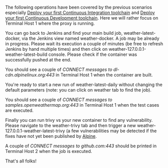 The following operations have been covered by the previous scenarios
especially
[Deploy your first Continuous Integration toolchain](https://www.katacoda.com/ollivier/courses/xtestingci/firstci)
and
[Deploy your first Continuous Development toolchain](https://www.katacoda.com/ollivier/courses/xtestingci/firstcd).
Here we will rather focus on Terminal Host 1 where the proxy is running.

You can go back to Jenkins and find your main build job, weather-latest-docker,
via the Jenkins view named weather-docker. A job may be already in progress.
Please wait its execution a couple of minutes (be free to refresh Jenkins by
hand multiple times) and then click on weather-127.0.0.1-weather-latest-build
console. Please check if the container was successfully pushed at the end.

You should see a couple of *CONNECT messages to dl-cdn.alpinelinux.org:443*
in Terminal Host 1 when the container are built.

You're ready to start a new run of weather-latest-daily without changing the
default parameters (note: you can click on weather tab to find the job).

You should see a couple of *CONNECT messages to samples.openweathermap.org:443*
in Terminal Host 1 when the test cases are executed.

Finally you can run trivy vs your new container to find any vulnerability.
Please navigate to the weather-trivy tab and then trigger a new
weather-127.0.0.1-weather-latest-trivy (a few vulnerabilities may be detected
if the fixes have not yet been published by
[Alpine](https://www.alpinelinux.org/).

A couple of *CONNECT messages to github.com:443* should be printed in Terminal
Host 2 when the job is executed.

That's all folks!
